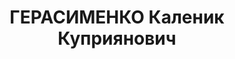 ---
title: ГЕРАСИМЕНКО Каленик Куприянович
description: 'Род. в 1903, с. Янчи, Чигиринский у-д, Киевская губ.

  Приговор: 28.12.1937 – ВМН'
---